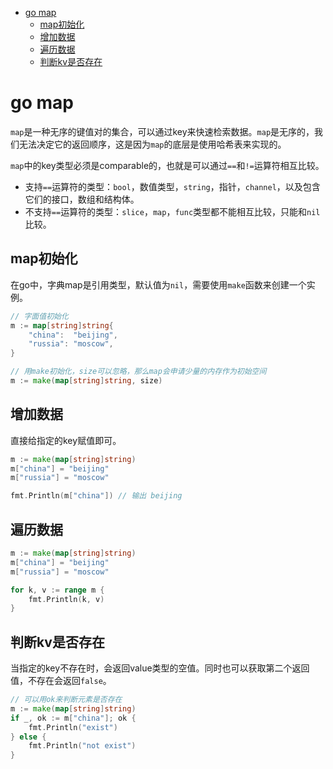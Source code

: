 - [go map](#go-map)
	- [map初始化](#map初始化)
	- [增加数据](#增加数据)
	- [遍历数据](#遍历数据)
	- [判断kv是否存在](#判断kv是否存在)

# go map

`map`是一种无序的键值对的集合，可以通过key来快速检索数据。`map`是无序的，我们无法决定它的返回顺序，这是因为`map`的底层是使用哈希表来实现的。

`map`中的key类型必须是comparable的，也就是可以通过`==`和`!=`运算符相互比较。

- 支持`==`运算符的类型：`bool`，数值类型，`string`，指针，`channel`，以及包含它们的接口，数组和结构体。
- 不支持`==`运算符的类型：`slice`，`map`，`func`类型都不能相互比较，只能和`nil`比较。

## map初始化

在go中，字典map是引用类型，默认值为`nil`，需要使用`make`函数来创建一个实例。

```go
// 字面值初始化
m := map[string]string{
    "china":  "beijing",
    "russia": "moscow",
}

// 用make初始化，size可以忽略，那么map会申请少量的内存作为初始空间
m := make(map[string]string, size)
```

## 增加数据

直接给指定的key赋值即可。

```go
m := make(map[string]string)
m["china"] = "beijing"
m["russia"] = "moscow"

fmt.Println(m["china"]) // 输出 beijing
```

## 遍历数据

```go
m := make(map[string]string)
m["china"] = "beijing"
m["russia"] = "moscow"

for k, v := range m {
	fmt.Println(k, v)
}
```

## 判断kv是否存在

当指定的key不存在时，会返回value类型的空值。同时也可以获取第二个返回值，不存在会返回`false`。

```go
// 可以用ok来判断元素是否存在
m := make(map[string]string)
if _, ok := m["china"]; ok {
	fmt.Println("exist")
} else {
	fmt.Println("not exist")
}
```
